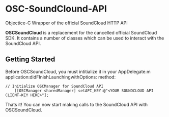 # OSC-SoundClound-API
Objectice-C Wrapper of the official SoundCloud HTTP API

**OSCSoundCloud** is a replacement for the cancelled official SoundCloud SDK. It contains a number of classes which can be used to interact with the SoundCloud API.

## Getting Started ##
Before OSCSoundCloud, you must intitialize it in your AppDelegate.m application:didFInishLaunchingwithOptions: method:

```smalltalk
// Initialize OSCManager for SoundCloud API
    [[OSCManager sharedManager] setAPI_KEY:@"<YOUR SOUNDCLOUD API CLIENT-KEY HERE>"];
```

Thats it! You can now start making calls to the SoundCloud API with OSCSoundCloud.
